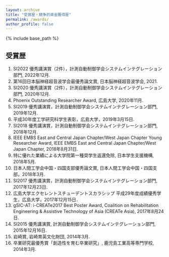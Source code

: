 ```yaml
---
layout: archive
title: "受賞歴・競争的資金獲得歴"
permalink: /awards/
author_profile: false
---
```

<!--
[English]({{ "/awards/" | relative_url }}){: .btn .btn--primary}
-->

{% include base_path %}


## 受賞歴

1. SI2022 優秀講演賞（2件），計測自動制御学会システムインテグレーション部門, 2022年12月.
1. 第16回日本脳神経超音波学会最優秀論文賞, 日本脳神経超音波学会, 2021.
1. SI2020 優秀講演賞（2件），計測自動制御学会システムインテグレーション部門, 2020年12月.
2. Phoenix Outstanding Researcher Award, 広島大学, 2020年11月.
3. SI2019 優秀講演賞，計測自動制御学会システムインテグレーション部門, 2019年12月.
4. 平成30年度工学研究科学生表彰，広島大学，2019年3月15日.
5. SI2018 優秀講演賞，計測自動制御学会システムインテグレーション部門, 2018年12月.
6. IEEE EMBS East and Central Japan Chapter/West Japan Chapter Young Researcher Award, IEEE EMBS East and Central Japan Chapter/West Japan Chapter, 2018年8月31日.
7. 特に優れた業績による大学院第一種奨学生返還免除, 日本学生支援機構, 2018年5月.
8. 日本人間工学会中国・四国支部優秀論文賞, 日本人間工学会中国・四国支部，2018年3月.
9. SI2017 優秀講演賞，計測自動制御学会システムインテグレーション部門, 2017年12月23日.
10. 広島大学エクセレントスチューデントスカラシップ 平成29年度成績優秀学生，広島大学，2017年12月15日．
11. gSIC-AT: i-CREATe2017 Best Poster Award, Coalition on Rehabilitation Engineering & Assistive Technology of Asia (CREATe Asia), 2017年8月24日.
12. SI2015 優秀講演賞, 計測自動制御学会システムインテグレーション部門, 2015年12月16日.
13. 岩崎賞, 岩崎育英文化財団, 2014年3月.
14. 卒業研究最優秀賞「創造性を育む卒業研究」, 鹿児島工業高等専門学校, 2014年3月.


